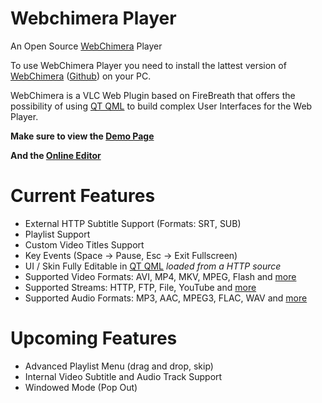Webchimera Player
==============

An Open Source <a href="https://www.webchimera.org/" target="_blank">WebChimera</a> Player

To use WebChimera Player you need to install the lattest version of <a href="http://sourceforge.net/projects/webchimera/" target="_blank">WebChimera</a> (<a href="https://github.com/RSATom/WebChimera" target="_blank">Github</a>) on your PC.

WebChimera is a VLC Web Plugin based on FireBreath that offers the possibility of using <a href="http://qt-project.org/" target="_blank">QT QML</a> to build complex User Interfaces for the Web Player.

<b>Make sure to view the <a href="http://www.webchimera.org/demos/" target="_blank">Demo Page</a></b>

<b>And the <a href="http://www.webchimera.org/editor/default_skin" target="_blank">Online Editor</a></b>


Current Features
==============
- External HTTP Subtitle Support (Formats: SRT, SUB)
- Playlist Support
- Custom Video Titles Support
- Key Events (Space -> Pause, Esc -> Exit Fullscreen)
- UI / Skin Fully Editable in <a href="http://qt-project.org/" target="_blank">QT QML</a> <i>loaded from a HTTP source</i>
- Supported Video Formats: AVI, MP4, MKV, MPEG, Flash and <a href="http://www.videolan.org/vlc/features.php?cat=input" target="_blank">more</a>
- Supported Streams: HTTP, FTP, File, YouTube and <a href="http://www.videolan.org/vlc/features.php?cat=input" target="_blank">more</a>
- Supported Audio Formats: MP3, AAC, MPEG3, FLAC, WAV and <a href="http://www.videolan.org/vlc/features.php?cat=audio" target="_blank">more</a>


Upcoming Features
==============
- Advanced Playlist Menu (drag and drop, skip)
- Internal Video Subtitle and Audio Track Support
- Windowed Mode (Pop Out)
